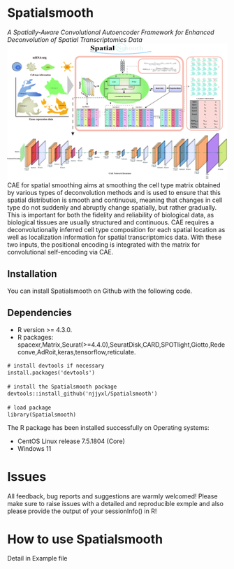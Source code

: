 # Spatialsmooth  
*A Spatially-Aware Convolutional Autoencoder Framework for Enhanced Deconvolution of Spatial Transcriptomics Data*  
![](https://github.com/njjyxl/Spatialsmooth/blob/devel/Spatialsmooth.jpg)  
CAE for spatial smoothing aims at smoothing the cell type matrix obtained by various types of deconvolution methods and is used to ensure that this spatial distribution is smooth and continuous, meaning that changes in cell type do not suddenly and abruptly change spatially, but rather gradually. This is important for both the fidelity and reliability of biological data, as biological tissues are usually structured and continuous. CAE requires a deconvolutionally inferred cell type composition for each spatial location as well as localization information for spatial transcriptomics data. With these two inputs, the positional encoding is integrated with the matrix for convolutional self-encoding via CAE. 
## Installation  
You can install Spatialsmooth on Github with the following code.  
## Dependencies  
+ R version >= 4.3.0.  
+ R packages: spacexr,Matrix,Seurat(>=4.4.0),SeuratDisk,CARD,SPOTlight,Giotto,Redeconve,AdRoit,keras,tensorflow,reticulate.  
```  
# install devtools if necessary  
install.packages('devtools')  

# install the Spatialsmooth package  
devtools::install_github('njjyxl/Spatialsmooth')  

# load package  
library(Spatialsmooth)  
```
The R package has been installed successfully on Operating systems:  
+ CentOS Linux release 7.5.1804 (Core)  
+ Windows 11  

# Issues  
All feedback, bug reports and suggestions are warmly welcomed! Please make sure to raise issues with a detailed and reproducible exmple and also please provide the output of your sessionInfo() in R!  
# How to use Spatialsmooth  
Detail in Example file


